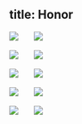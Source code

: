 title: Honor
---

![](http://www.himpton.com/images/h1.jpg)&emsp;&emsp;![](http://www.himpton.com/images/h2.jpg)

![](http://www.himpton.com/images/h3.jpg)&emsp;&emsp;![](http://www.himpton.com/images/h4.jpg)

![](http://www.himpton.com/images/h5.jpg)&emsp;&emsp;![](http://www.himpton.com/images/h6.jpg)

![](http://www.himpton.com/images/h7.jpg)&emsp;&emsp;![](http://www.himpton.com/images/h8.jpg)

![](http://www.himpton.com/images/h9.jpg)&emsp;&emsp;![](http://www.himpton.com/images/h10.jpg)